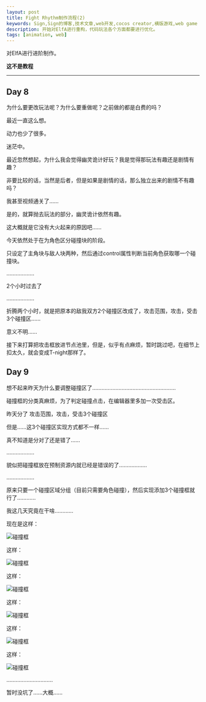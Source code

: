 ```yaml
---
layout: post
title: Fight Rhythm制作流程(2)
keywords: Sign,Sign的博客,技术文章,web开发,cocos creator,横版游戏,web game
description: 开始对ElfA进行重构，代码玩法各个方面都要进行优化。
tags: [animation, web]
---
```

对ElfA进行进阶制作。

**这不是教程**

--------

## Day 8

为什么要更改玩法呢？为什么要重做呢？之前做的都是白费的吗？

最近一直这么想。

动力也少了很多。

迷茫中。

最近忽然想起，为什么我会觉得幽灵诡计好玩？我是觉得那玩法有趣还是剧情有趣？

非要比较的话，当然是后者，但是如果是剧情的话，那么独立出来的剧情不有趣吗？

我甚至视频通关了……

是的，就算抛去玩法的部分，幽灵诡计依然有趣。

这大概就是它没有大火起来的原因吧……

今天依然处于在为角色区分碰撞块的阶段。

只设定了主角块与敌人块两种，然后通过control属性判断当前角色获取哪一个碰撞块。

………………

2个小时过去了

………………

折腾两个小时，就是把原本的敌我双方2个碰撞区改成了，攻击范围，攻击，受击3个碰撞区……

意义不明……

接下来打算把攻击框放进节点池里，但是，似乎有点麻烦，暂时跳过吧，在细节上扣太久，就会变成T-night那样了。

## Day 9

想不起来昨天为什么要调整碰撞区了………………………………………………

碰撞框的分类真麻烦，为了判定碰撞点击，在编辑器里多加一次受击区。

昨天分了 攻击范围，攻击，受击3个碰撞区

但是……这3个碰撞区实现方式都不一样……

真不知道是分对了还是错了……

………………

貌似把碰撞框放在预制资源内就已经是错误的了………………

………………

原来只要一个碰撞区域分组（目前只需要角色碰撞），然后实现添加3个碰撞框就行了…………

我这几天究竟在干啥…………

现在是这样：

![碰撞框](/img/2016-9-30-FR2/e1.png)

这样：

![碰撞框](/img/2016-9-30-FR2/e2.png)

这样：

![碰撞框](/img/2016-9-30-FR2/e3.png)

这样：

![碰撞框](/img/2016-9-30-FR2/e4.png)

这样：

![碰撞框](/img/2016-9-30-FR2/e5.png)

这样：

![碰撞框](/img/2016-9-30-FR2/e6.png)

…………………………

暂时没坑了……大概……